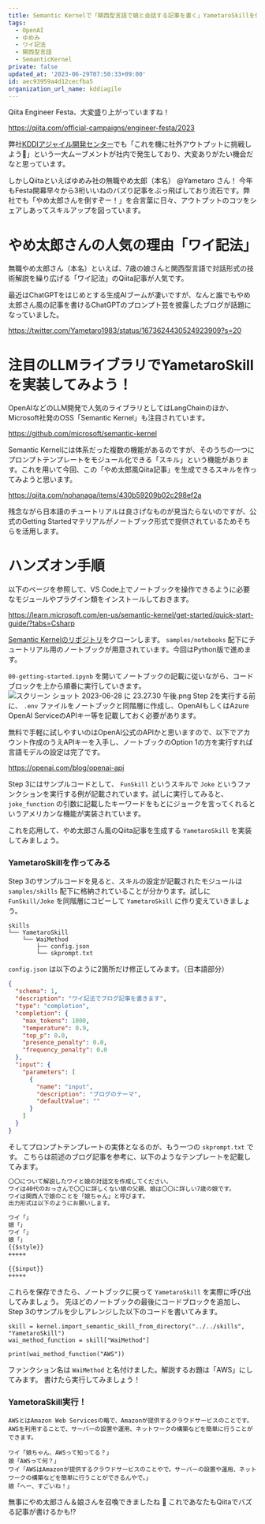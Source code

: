 ```yaml
---
title: Semantic Kernelで「関西型言語で娘と会話する記事を書く」YametaroSkillを作ってみた
tags:
  - OpenAI
  - ゆめみ
  - ワイ記法
  - 関西型言語
  - SemanticKernel
private: false
updated_at: '2023-06-29T07:50:33+09:00'
id: aec93959a4d12cecfba5
organization_url_name: kddiagile
---
```

Qiita Engineer Festa、大変盛り上がっていますね！

https://qiita.com/official-campaigns/engineer-festa/2023

弊社[KDDIアジャイル開発センター](https://qiita.com/organizations/kddiagile/items)でも「これを機に社外アウトプットに挑戦しよう💪」という一大ムーブメントが社内で発生しており、大変ありがたい機会だなと思っています。

しかしQiitaといえばゆめみ社の無職やめ太郎（本名） @Yametaro  さん！
今年もFesta開幕早々から3桁いいねのバズり記事をぶっ飛ばしており流石です。弊社でも「やめ太郎さんを倒すぞー！」を合言葉に日々、アウトプットのコツをシェアしあってスキルアップを図っています。



# やめ太郎さんの人気の理由「ワイ記法」

無職やめ太郎さん（本名）といえば、7歳の娘さんと関西型言語で対話形式の技術解説を繰り広げる「ワイ記法」のQiita記事が人気です。

最近はChatGPTをはじめとする生成AIブームが凄いですが、なんと誰でもやめ太郎さん風の記事を書けるChatGPTのプロンプト芸を披露したブログが話題になっていました。

https://twitter.com/Yametaro1983/status/1673624430524923909?s=20



# 注目のLLMライブラリでYametaroSkillを実装してみよう！

OpenAIなどのLLM開発で人気のライブラリとしてはLangChainのほか、Microsoft社発のOSS「Semantic Kernel」も注目されています。

https://github.com/microsoft/semantic-kernel

Semantic Kernelには体系だった複数の機能があるのですが、そのうちの一つにプロンプトテンプレートをモジュール化できる「スキル」という機能があります。これを用いて今回、この「やめ太郎風Qiita記事」を生成できるスキルを作ってみようと思います。

https://qiita.com/nohanaga/items/430b59209b02c298ef2a

残念ながら日本語のチュートリアルは良さげなものが見当たらないのですが、公式のGetting Startedマテリアルがノートブック形式で提供されているためそちらを活用します。



# ハンズオン手順

以下のページを参照して、VS Code上でノートブックを操作できるように必要なモジュールやプラグイン類をインストールしておきます。

https://learn.microsoft.com/en-us/semantic-kernel/get-started/quick-start-guide/?tabs=Csharp

[Semantic Kernelのリポジトリ](https://github.com/microsoft/semantic-kernel)をクローンします。
`samples/notebooks` 配下にチュートリアル用のノートブックが用意されています。今回はPython版で進めます。

`00-getting-started.ipynb` を開いてノートブックの記載に従いながら、コードブロックを上から順番に実行していきます。
![スクリーン ショット 2023-06-28 に 23.27.30 午後.png](https://qiita-image-store.s3.ap-northeast-1.amazonaws.com/0/1633856/0df8d187-6f42-e3e6-2719-a35d02b0d629.png)
Step 2を実行する前に、 `.env` ファイルをノートブックと同階層に作成し、OpenAIもしくはAzure OpenAI ServiceのAPIキー等を記載しておく必要があります。

無料で手軽に試しやすいのはOpenAI公式のAPIかと思いますので、以下でアカウント作成のうえAPIキーを入手し、ノートブックのOption 1の方を実行すれば言語モデルの設定は完了です。

https://openai.com/blog/openai-api

Step 3にはサンプルコードとして、 `FunSkill` というスキルで `Joke` というファンクションを実行する例が記載されています。試しに実行してみると、`joke_function` の引数に記載したキーワードをもとにジョークを言ってくれるというアメリカンな機能が実装されています。

これを応用して、やめ太郎さん風のQiita記事を生成する `YametaroSkill` を実装してみましょう。


### YametaroSkillを作ってみる

Step 3のサンプルコードを見ると、スキルの設定が記載されたモジュールは `samples/skills` 配下に格納されていることが分かります。試しに `FunSkill/Joke` を同階層にコピーして `YametaroSkill` に作り変えていきましょう。

```zsh:semantic-kernel/samples
skills
└── YametaroSkill
    └── WaiMethod
        ├── config.json
        └── skprompt.txt
```

`config.json` は以下のように2箇所だけ修正してみます。（日本語部分）

```json:config.json
{
  "schema": 1,
  "description": "ワイ記法でブログ記事を書きます",
  "type": "completion",
  "completion": {
    "max_tokens": 1000,
    "temperature": 0.9,
    "top_p": 0.0,
    "presence_penalty": 0.0,
    "frequency_penalty": 0.0
  },
  "input": {
    "parameters": [
      {
        "name": "input",
        "description": "ブログのテーマ",
        "defaultValue": ""
      }
    ]
  }
}
```

そしてプロンプトテンプレートの実体となるのが、もう一つの `skprompt.txt` です。
こちらは前述のブログ記事を参考に、以下のようなテンプレートを記載してみます。

```skprompt.txt
〇〇について解説したワイと娘の対話文を作成してください。
ワイは40代のおっさんで〇〇に詳しくない娘の父親、娘は〇〇に詳しい7歳の娘です。
ワイは関西人で娘のことを「娘ちゃん」と呼びます。
出力形式は以下のようにお願いします。

ワイ「」
娘「」
ワイ「」
娘「」
{{$style}}
+++++

{{$input}}
+++++
```

これらを保存できたら、ノートブックに戻って `YametaroSkill` を実際に呼び出してみましょう。
先ほどのノートブックの最後にコードブロックを追加し、Step 3のサンプルを少しアレンジした以下のコードを書いてみます。

```python:Step 3
skill = kernel.import_semantic_skill_from_directory("../../skills", "YametaroSkill")
wai_method_function = skill["WaiMethod"]

print(wai_method_function("AWS"))
```

ファンクション名は `WaiMethod` と名付けました。解説するお題は「AWS」にしてみます。
書けたら実行してみましょう！



### YametoraSkill実行！

```:出力結果
AWSとはAmazon Web Servicesの略で、Amazonが提供するクラウドサービスのことです。
AWSを利用することで、サーバーの設置や運用、ネットワークの構築などを簡単に行うことができます。

ワイ「娘ちゃん、AWSって知ってる？」
娘「AWSって何？」
ワイ「AWSはAmazonが提供するクラウドサービスのことやで。サーバーの設置や運用、ネットワークの構築などを簡単に行うことができるんやで。」
娘「へー、すごいね！」
```

無事にやめ太郎さん＆娘さんを召喚できましたね 🎉
これであなたもQiitaでバズる記事が書けるかも!?

